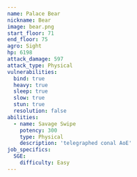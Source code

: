 ```yaml
---
name: Palace Bear
nickname: Bear
image: bear.png
start_floor: 71
end_floor: 75
agro: Sight
hp: 6198
attack_damage: 597
attack_type: Physical
vulnerabilities:
  bind: true
  heavy: true
  sleep: true
  slow: true
  stun: true
  resolution: false
abilities:
  - name: Savage Swipe
    potency: 300
    type: Physical
    description: 'telegraphed conal AoE'
job_specifics:
  SGE:
    difficulty: Easy
---
```

